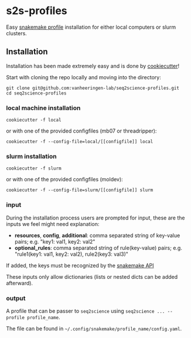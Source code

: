 # s2s-profiles
Easy [snakemake profile](https://snakemake.readthedocs.io/en/stable/executable.html#profiles) installation for either local computers or slurm clusters. 

## Installation
Installation has been made extremely easy and is done by [cookiecutter](https://cookiecutter.readthedocs.io/en/latest/)! 

Start with cloning the repo locally and moving into the directory:

    git clone git@github.com:vanheeringen-lab/seq2science-profiles.git
    cd seq2science-profiles
    
### local machine installation
`cookiecutter -f local`

or with one of the provided configfiles (mb07 or threadripper):

`cookiecutter -f --config-file=local/[[configfile]] local`

### slurm installation
`cookiecutter -f slurm`

or with one of the provided configfiles (moldev):

`cookiecutter -f --config-file=slurm/[[configfile]] slurm`

### input
During the installation process users are prompted for input, these are the inputs we feel might need explanation:
- **resources**, **config**, **additional**: comma separated string of key-value pairs; e.g. "key1: val1, key2: val2"
- **optional_rules**: comma separated string of rule(key-value) pairs; e.g. "rule1(key1: val1, key2: val2), rule2(key3: val3)"

If added, the keys must be recognized by the [snakemake API](https://snakemake.readthedocs.io/en/stable/api_reference/snakemake.html)

These inputs only allow dictionaries (lists or nested dicts can be added afterward).

### output
A profile that can be passer to `seq2science` using `seq2science ... --profile profile_name`.

The file can be found in `~/.config/snakemake/profile_name/config.yaml`.
